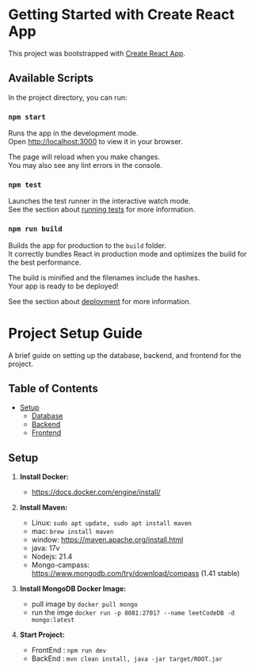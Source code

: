 # Getting Started with Create React App

This project was bootstrapped with [Create React App](https://github.com/facebook/create-react-app).

## Available Scripts

In the project directory, you can run:

### `npm start`

Runs the app in the development mode.\
Open [http://localhost:3000](http://localhost:3000) to view it in your browser.

The page will reload when you make changes.\
You may also see any lint errors in the console.

### `npm test`

Launches the test runner in the interactive watch mode.\
See the section about [running tests](https://facebook.github.io/create-react-app/docs/running-tests) for more information.

### `npm run build`

Builds the app for production to the `build` folder.\
It correctly bundles React in production mode and optimizes the build for the best performance.

The build is minified and the filenames include the hashes.\
Your app is ready to be deployed!

See the section about [deployment](https://facebook.github.io/create-react-app/docs/deployment) for more information.

# Project Setup Guide

A brief guide on setting up the database, backend, and frontend for the project.

## Table of Contents

- [Setup](#setup)
  - [Database](#database)
  - [Backend](#backend)
  - [Frontend](#frontend)

## Setup

1. **Install Docker:**
   - https://docs.docker.com/engine/install/

2. **Install Maven:**
   - Linux: `sudo apt update, sudo apt install maven`
   - mac: `brew install maven`
   - window: https://maven.apache.org/install.html
   - java: 17v
   - Nodejs: 21.4
   - Mongo-campass: https://www.mongodb.com/try/download/compass (1.41 stable)

3. **Install MongoDB Docker Image:**
   - pull image by `docker pull mongo`
   - run the imge `docker run -p 8081:27017 --name leetCodeDB -d mongo:latest` 

4. **Start Project:**
   - FrontEnd : `npm run dev`
   - BackEnd : `mvn clean install, java -jar target/ROOT.jar`
